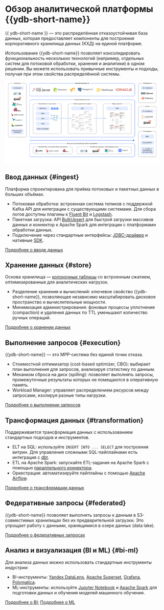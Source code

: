 # Обзор аналитической платформы {{ydb-short-name}}

{{ ydb-short-name }} — это распределённая отказоустойчивая база данных, которая предоставляет компоненты для построения корпоративного хранилища данных (КХД) на единой платформе.

Использование {{ydb-short-name}} позволяет консолидировать функциональность нескольких технологий (например, отдельных систем для потоковой обработки, хранения и аналитики) в одном решении. Вы можете использовать привычные инструменты и подходы, получая при этом свойства распределённой системы.

![](_includes/olap_whole.png)

## Ввод данных {#ingest}

Платформа спроектирована для приёма потоковых и пакетных данных в больших объёмах.

- Потоковая обработка: встроенная система топиков с поддержкой Kafka API для интеграции с существующими системами. Для сбора логов доступны плагины к [Fluent Bit](../../../integrations/ingestion/fluent-bit.md) и [Logstash](../../../integrations/ingestion/logstash.md).
- Пакетная загрузка: API [BulkUpsert](../../../recipes/ydb-sdk/bulk-upsert.md) для быстрой загрузки массивов данных и коннектор к Apache Spark для интеграции с платформами обработки данных.
- Подключение через стандартные интерфейсы: [JDBC-драйвер](../../../reference/languages-and-apis/jdbc-driver/index.md) и нативные [SDK](../../../recipes/ydb-sdk/index.md).

[Подробнее о вводе данных](dwh/ingest.md)

## Хранение данных {#store}

Основа хранилища — [колоночные таблицы](../../../concepts/datamodel/table.md#column-oriented-tables) со встроенным сжатием, оптимизированные для аналитических нагрузок.

- Разделение хранения и вычислений: ключевое свойство {{ydb-short-name}}, позволяющее независимо масштабировать дисковое пространство и вычислительные мощности.
- Минимизация администрирования: фоновые процессы уплотнения (compaction) и удаления данных по TTL уменьшают количество ручных операций.

[Подробнее о хранении данных](dwh/store.md)

## Выполнение запросов {#execution}

{{ydb-short-name}} — это MPP-система без единой точки отказа.

- Стоимостной оптимизатор (cost-based optimizer, CBO): выбирает план выполнения для запросов, анализируя статистику по данным.
- Механизм сброса на диск (spilling): позволяет выполнять запросы, промежуточные результаты которых не помещаются в оперативную память.
- Workload Manager: управляет распределением ресурсов между запросами, изолируя разные типы нагрузки.

[Подробнее о выполнении запросов](dwh/execution.md)

## Трансформация данных {#transformation}

Поддерживается трансформация данных с использованием стандартных подходов и инструментов.

- ELT на SQL: используйте `INSERT INTO ... SELECT` для построения витрин. Для управления сложными SQL-пайплайнами есть интеграция с [dbt](../../../integrations/migration/dbt.md).
- ETL на Apache Spark: запускайте ETL-задания на Apache Spark с помощью [параллельного коннектора](../../../integrations/ingestion/spark.md).
- Оркестрация: автоматизируйте пайплайны с помощью [Apache Airflow](../../../integrations/orchestration/airflow.md).

[Подробнее о трансформации данных](dwh/etl.md)

## Федеративные запросы {#federated}

{{ydb-short-name}} позволяет выполнять запросы к данным в S3-совместимых хранилищах без их предварительной загрузки. Это упрощает работу с данными, хранящимися в озере данных (data lake).

[Подробнее о федеративных запросах](dwh/federated.md)

## Анализ и визуализация (BI и ML) {#bi-ml}

Для анализа данных можно использовать стандартные инструменты индустрии:

- BI-инструменты: [Yandex DataLens](../../../integrations/visualization/datalens.md), [Apache Superset](../../../integrations/visualization/superset.md), [Grafana](../../../integrations/visualization/grafana.md), [Polymatica](https://wiki.polymatica.ru/display/PDTNUG1343/YDB+Server).
- ML-инструменты: используйте [Jupyter Notebook](../../../integrations/gui/jupyter.md) и [Apache Spark](../../../integrations/ingestion/spark.md) для подготовки данных и обучения моделей машинного обучения.

[Подробнее о BI](dwh/bi.md); [Подробнее о ML](dwh/ml.md)
